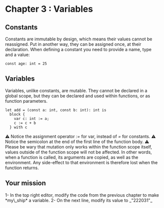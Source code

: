 # Chapter 3 : Variables

<dialog character="mechanics">Seems like you have locked-in the parameters. You should unlock them so we can later change the ship configuration if need be.</dialog>

## Constants

Constants are immutable by design, which means their values cannot be reassigned. Put in another way, they can be assigned once, at their declaration. When defining a constant you need to provide a name, type and a value:

```
const age: int = 25
```

## Variables

Variables, unlike constants, are mutable. They cannot be declared in a global scope, but they can be declared and used within functions, or as function parameters.

```
let add = (const a: int, const b: int): int is
  block {
    var c: int := a;
    c := c + b
  } with c
```

⚠️ Notice the assignment operator _:=_ for var, instead of _=_ for constants.
⚠️ Notice the semicolon at the end of the first line of the function body.
⚠️ Please be wary that mutation only works within the function scope itself, values outside of the function scope will not be affected. In other words, when a function is called, its arguments are copied, as well as the environment. Any side-effect to that environment is therefore lost when the function returns.

## Your mission

<!-- prettier-ignore -->1- In the top right editor, modify the code from the previous chapter to make *my\_ship* a variable.

<!-- prettier-ignore -->2- On the next line, modify its value to _"222031"_
